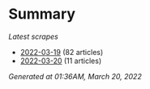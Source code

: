 # Summary
*Latest scrapes*
* [2022-03-19](https://github.com/nuuuwan/news_lk/blob/data/news_lk.2022-03-19.json) (82 articles)
* [2022-03-20](https://github.com/nuuuwan/news_lk/blob/data/news_lk.2022-03-20.json) (11 articles)

*Generated at 01:36AM, March 20, 2022*